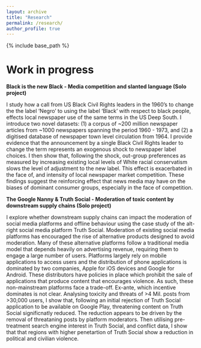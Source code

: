 ```yaml
---
layout: archive
title: "Research"
permalink: /research/
author_profile: true
---
```


{% include base_path %}

**Work in progress**
======

**Black is the new Black - Media competition and slanted language (Solo project)**

I study how a call from US Black Civil Rights leaders in the 1960’s to change the the label ‘Negro’ to using the label ‘Black’ with respect to black people, effects local newspaper use of the same terms in the US Deep South. I introduce two novel datasets: (1) a corpus of ~200 million newspaper articles from ~1000 newspapers spanning the period 1960 - 1973, and (2) a digitised database of newspaper town level circulation from 1964. I provide evidence that the announcement by a single Black Civil Rights leader to change the term represents an exogenous shock to newspaper label choices. I then show that, following the shock, out-group preferences as measured by increasing existing local levels of White racial conservatism slows the level of adjustment to the new label. This effect is exacerbated in the face of, and intensity of local newspaper market competition. These findings suggest the reinforcing effect that news media may have on the biases of dominant consumer groups, especially in the face of competition.

**The Google Nanny & Truth Social - Moderation of toxic content by downstream supply chains (Solo project)**

I explore whether downstream supply chains can impact the moderation of social media platforms and offline behaviour using the case study of the alt-right social media platform Truth Social. Moderation of existing social media platforms has encouraged the rise of alternative products designed to avoid moderation. Many of these alternative platforms follow a traditional media model that depends heavily on advertising revenue, requiring them to engage a large number of users. Platforms largely rely on mobile applications to access users and the distribution of phone applications is dominated by two companies, Apple for iOS devices and Google for Android. These distributors have policies in place which prohibit the sale of applications that produce content that encourages violence. As such, these non-mainstream platforms face a trade-off. Ex-ante, which incentive dominates is not clear. Analysing toxicity and threats of >4 Mil. posts from >30,000 users, I show that, following an initial rejection of Truth Social application to be available on Google Play, threatening content on Truth Social significnatly reduced. The reduction appears to be driven by the removal of threataning posts by platform moderators. Then utilising pre-treatment search engine interest in Truth Social, and conflict data, I show that that regions with higher penetartion of Truth Social show a reduction in political and civilian violence. 
